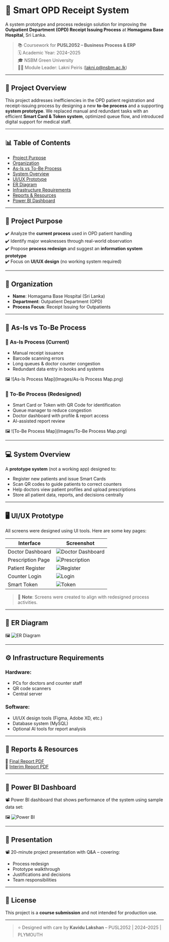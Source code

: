 # 🏥 Smart OPD Receipt System

A system prototype and process redesign solution for improving the **Outpatient Department (OPD) Receipt Issuing Process** at **Homagama Base Hospital**, Sri Lanka.

> 📚 Coursework for **PUSL2052 – Business Process & ERP**  
> 🗓️ Academic Year: 2024–2025  
> 🎓 NSBM Green University  
> 👩‍🏫 Module Leader: Lakni Peiris (lakni.p@nsbm.ac.lk)

---

## 📌 Project Overview

This project addresses inefficiencies in the OPD patient registration and receipt-issuing process by designing a new **to-be process** and a supporting **system prototype**. We replaced manual and redundant tasks with an efficient **Smart Card & Token system**, optimized queue flow, and introduced digital support for medical staff.

---

## 📊 Table of Contents

- [Project Purpose](#project-purpose)
- [Organization](#organization)
- [As-Is vs To-Be Process](#as-is-vs-to-be-process)
- [System Overview](#system-overview)
- [UI/UX Prototype](#uiux-prototype)
- [ER Diagram](#er-diagram)
- [Infrastructure Requirements](#infrastructure-requirements)
- [Reports & Resources](#reports--resources)
- [Power BI Dashboard](#powerBI--dashboard)

---

## 🎯 Project Purpose

✔️ Analyze the **current process** used in OPD patient handling  
✔️ Identify major weaknesses through real-world observation  
✔️ Propose **process redesign** and suggest an **information system prototype**  
✔️ Focus on **UI/UX design** (no working system required)

---

## 🏥 Organization

- **Name**: Homagama Base Hospital (Sri Lanka)
- **Department**: Outpatient Department (OPD)
- **Process Focus**: Receipt Issuing for Outpatients

---

## 🔄 As-Is vs To-Be Process

### 🔹 As-Is Process (Current)

- Manual receipt issuance
- Barcode scanning errors
- Long queues & doctor counter congestion
- Redundant data entry in books and systems

🖼️ ![As-Is Process Map](Images/As-Is Process Map.png) <!-- Upload this image -->

### 🔸 To-Be Process (Redesigned)

- Smart Card or Token with QR Code for identification
- Queue manager to reduce congestion
- Doctor dashboard with profile & report access
- AI-assisted report review

🖼️ ![To-Be Process Map](Images/To-Be Process Map.png) <!-- Upload this image -->

---

## 💻 System Overview

A **prototype system** (not a working app) designed to:

- Register new patients and issue Smart Cards
- Scan QR codes to guide patients to correct counters
- Help doctors view patient profiles and upload prescriptions
- Store all patient data, reports, and decisions centrally

---

## 🖥️ UI/UX Prototype

All screens were designed using UI tools. Here are some key pages:

| Interface         | Screenshot                                       |
| ----------------- | ------------------------------------------------ |
| Doctor Dashboard  | ![Doctor Dashboard](Images/DoctorDashboard.png) |
| Prescription Page | ![Prescription](Images/Prescription.png)         |
| Patient Register  | ![Register](Images/Register.png)                 |
| Counter Login     | ![Login](Images/ui-counter-login.png)            |
| Smart Token       | ![Token](Images/ui-smart-token.png)              |

> 📝 **Note**: Screens were created to align with redesigned process activities.

---

## 🧩 ER Diagram

🖼️ ![ER Diagram](Images/er-diagram.png) <!-- Upload this image -->

---

## ⚙️ Infrastructure Requirements

### Hardware:

- PCs for doctors and counter staff
- QR code scanners
- Central server

### Software:

- UI/UX design tools (Figma, Adobe XD, etc.)
- Database system (MySQL)
- Optional AI tools for report analysis

---

## 📂 Reports & Resources

📄 [Final Report PDF](./FINAL_REPORT_GROUP_8.pdf)  
📄 [Interim Report PDF](./Interim_Report_Group_8.pdf)

---

## 📣 Power BI Dashboard

📽️ Power BI dashboard that shows performance of the system using sample data set:

🖼️ ![Power BI](Images/Power_BI.png) <!-- Upload this image -->

---

## 📣 Presentation

📽️ 20-minute project presentation with Q&A – covering:

- Process redesign
- Prototype walkthrough
- Justifications and decisions
- Team responsibilities

---

## 📢 License

This project is a **course submission** and not intended for production use.

---

> ⭐ Designed with care by **Kavidu Lakshan** – PUSL2052 | 2024–2025 | PLYMOUTH
